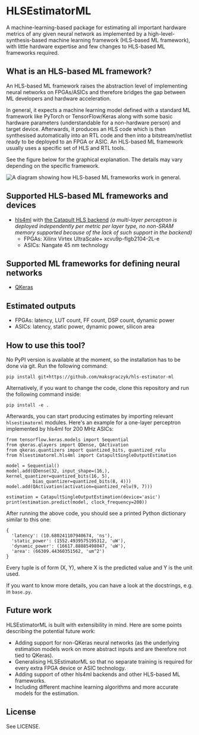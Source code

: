 # HLSEstimatorML

A machine-learning-based package for estimating all important hardware metrics of any given neural network as implemented by a high-level-synthesis-based machine learning framework (HLS-based ML framework), with little hardware expertise and few changes to HLS-based ML frameworks required.

## What is an HLS-based ML framework?
An HLS-based ML framework raises the abstraction level of implementing neural networks on FPGAs/ASICs and therefore bridges the gap between ML developers and hardware acceleration.

In general, it expects a machine learning model defined with a standard ML framework like PyTorch or TensorFlow/Keras along with some basic hardware parameters (understandable for a non-hardware person) and target device. Afterwards, it produces an HLS code which is then synthesised automatically into an RTL code and then into a bitstream/netlist ready to be deployed to an FPGA or ASIC. An HLS-based ML framework usually uses a specific set of HLS and RTL tools.

See the figure below for the graphical explanation. The details may vary depending on the specific framework.

![A diagram showing how HLS-based ML frameworks work in general.](https://user-images.githubusercontent.com/24892582/174791618-43382027-2cfb-47d7-8193-1954bcb318f3.svg)


## Supported HLS-based ML frameworks and devices
* [hls4ml](https://github.com/fastmachinelearning/hls4ml) with [the Catapult HLS backend](https://github.com/fastmachinelearning/hls4ml-catapult-framework) *(a multi-layer perceptron is deployed independently per metric per layer type, no non-SRAM memory supported because of the lack of such support in the backend)*
  * FPGAs: Xilinx Virtex UltraScale+ xcvu9p-flgb2104-2L-e
  * ASICs: Nangate 45 nm technology

## Supported ML frameworks for defining neural networks
* [QKeras](https://github.com/google/qkeras)

## Estimated outputs
* FPGAs: latency, LUT count, FF count, DSP count, dynamic power
* ASICs: latency, static power, dynamic power, silicon area

## How to use this tool?
No PyPI version is available at the moment, so the installation has to be done via git. Run the following command:
```
pip install git+https://github.com/maksgraczyk/hls-estimator-ml
```
Alternatively, if you want to change the code, clone this repository and run the following command inside:
```
pip install -e .
```

Afterwards, you can start producing estimates by importing relevant `hlsestimatorml` modules. Here's an example for a one-layer perceptron implemented by hls4ml for 200 MHz ASICs:
```python3
from tensorflow.keras.models import Sequential
from qkeras.qlayers import QDense, QActivation
from qkeras.quantizers import quantized_bits, quantized_relu
from hlsestimatorml.hls4ml import CatapultSingleOutputEstimation

model = Sequential()
model.add(QDense(32, input_shape=(16,), kernel_quantizer=quantized_bits(16, 5),
          bias_quantizer=quantized_bits(8, 4)))
model.add(QActivation(activation=quantized_relu(9, 7)))

estimation = CatapultSingleOutputEstimation(device='asic')
print(estimation.predict(model, clock_frequency=200))
```

After running the above code, you should see a printed Python dictionary similar to this one:
```python3
{
  'latency': (10.680241107940674, 'ns'),
  'static_power': (1552.4939575195312, 'uW'),
  'dynamic_power': (16617.88885498047, 'uW'),
  'area': (66309.44360351562, 'um^2')
}
```

Every tuple is of form (X, Y), where X is the predicted value and Y is the unit used.

If you want to know more details, you can have a look at the docstrings, e.g. in `base.py`.

## Future work
HLSEstimatorML is built with extensibility in mind. Here are some points describing the potential future work:
* Adding support for non-QKeras neural networks (as the underlying estimation models work on more abstract inputs and are 
therefore not tied to QKeras).
* Generalising HLSEstimatorML so that no separate training is required for every extra FPGA device or ASIC technology.
* Adding support of other hls4ml backends and other HLS-based ML frameworks.
* Including different machine learning algorithms and more accurate models for the estimation.

## License
See LICENSE.
